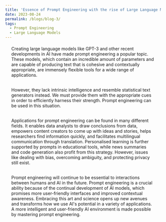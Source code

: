```yaml
---
title: 'Essence of Prompt Engineering with the rise of Large Language Models'
date: 2023-08-24
permalink: /blogs/blog-3/
tags:
  - Prompt Engineering
  - Large Language Models
---
```

<div style="margin-left: 20px; margin-right: 20px; margin-top: 20px;">
Creating large language models like GPT-3 and other recent developments in AI have made prompt engineering a popular topic. These models, which contain an incredible amount of parameters and are capable of producing text that is cohesive and contextually appropriate, are immensely flexible tools for a wide range of applications.<br/><br/>

However, they lack intrinsic intelligence and resemble statistical text generators instead. We must provide them with the appropriate cues in order to efficiently harness their strength. Prompt engineering can be used in this situation.<br/><br/>

Applications for prompt engineering can be found in many different fields. It enables data analysts to draw conclusions from data, empowers content creators to come up with ideas and stories, helps researchers find information quickly, and facilitates multilingual communication through translation. Personalised learning is further supported by prompts in educational tools, while news summaries and code generation also profit from this strategy. However, issues like dealing with bias, overcoming ambiguity, and protecting privacy still exist.<br/><br/>

Prompt engineering will continue to be essential to interactions between humans and AI in the future. Prompt engineering is a crucial ability because of the continual development of AI models, which promises more user-friendly interfaces and improved contextual awareness. Embracing this art and science opens up new avenues and transforms how we use AI's potential in a variety of applications. A more intelligent and user-friendly AI environment is made possible by mastering prompt engineering.



</div>